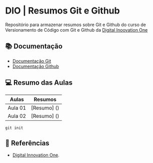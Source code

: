 
# DIO | Resumos Git e Github    

Repositório para armazenar resumos sobre Git e Github do curso de Versionamento de Código com Git e Github da [Digital Inoovation One](https://www.dio.me)

## 📚 Documentação

- [Documentação Git](https://git.scm.com/doc)
- [Documentação Github](https://docs.github.com)

## 💻 Resumo das Aulas

| Aulas | Resumos |
| ----- | ------- |
| Aula 01 | [Resumo] ()
| Aula 02 | [Resumo] ()

```
git init
```

## 🔎 Referências
- [Digital Innovation One]().

